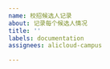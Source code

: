 ```yaml
---
name: 校招候选人记录
about: 记录每个候选人情况
title: ''
labels: documentation
assignees: alicloud-campus

---
```



